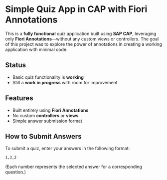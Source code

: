 # Simple Quiz App in CAP with Fiori Annotations

This is a **fully functional** quiz application built using **SAP CAP**, leveraging only **Fiori Annotations**—without any custom views or controllers. The goal of this project was to explore the power of annotations in creating a working application with minimal code.

## Status

-  Basic quiz functionality is **working**  
-  Still a **work in progress** with room for improvement  

## Features

- Built entirely using **Fiori Annotations**  
- No custom **controllers** or **views**  
- Simple answer submission format  

## How to Submit Answers

To submit a quiz, enter your answers in the following format:
```text
1,3,2
```
(Each number represents the selected answer for a corresponding question.)
